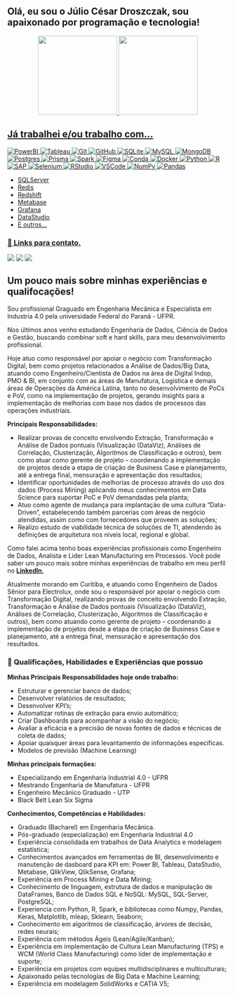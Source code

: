 ## Olá, eu sou o Júlio César Droszczak, sou apaixonado por programação e tecnologia!

<div align="center">
  <a href="https://github.com/Droszczak">
  <img height="180em" src="https://github-readme-stats.vercel.app/api?username=Droszczak&show_icons=true&title_color=fff&icon_color=79ff97&text_color=9f9f9f&bg_color=151515&count_private=true"/>
  <img height="180em" src="https://github-readme-stats.vercel.app/api/top-langs/?username=Droszczak&title_color=fff&icon_color=79ff97&text_color=9f9f9f&bg_color=151515&count_private=true)](https://github.com/evenogueira/github-readme-stats"/>
</div>

## Já trabalhei e/ou trabalho com...
![PowerBI](https://img.shields.io/badge/PowerBI-F2C811?style=for-the-badge&logo=Power%20BI&logoColor=white)
![Tableau](https://img.shields.io/badge/Tableau-E97627?style=for-the-badge&logo=Tableau&logoColor=white)
![Git](https://img.shields.io/badge/git-%23F05033.svg?style=for-the-badge&logo=git&logoColor=white)
![GitHub](https://img.shields.io/badge/github-%23121011.svg?style=for-the-badge&logo=github&logoColor=white)
![SQLite](https://img.shields.io/badge/SQLite-07405E?style=for-the-badge&logo=sqlite&logoColor=white)
![MySQL](https://img.shields.io/badge/MySQL-005C84?style=for-the-badge&logo=mysql&logoColor=white)
![MongoDB](https://img.shields.io/badge/MongoDB-%234ea94b.svg?style=for-the-badge&logo=mongodb&logoColor=white)
![Postgres](https://img.shields.io/badge/postgres-%23316192.svg?style=for-the-badge&logo=postgresql&logoColor=white)
![Prisma](https://img.shields.io/badge/Prisma-3982CE?style=for-the-badge&logo=Prisma&logoColor=white)
![Spark](https://img.shields.io/badge/Apache_Spark-FFFFFF?style=for-the-badge&logo=apachespark&logoColor=#E35A16)
![Figma](https://img.shields.io/badge/Figma-F24E1E?style=for-the-badge&logo=figma&logoColor=white)
![Conda](https://img.shields.io/badge/conda-342B029.svg?&style=for-the-badge&logo=anaconda&logoColor=white)
![Docker](https://img.shields.io/badge/Docker-2CA5E0?style=for-the-badge&logo=docker&logoColor=white)
![Python](https://img.shields.io/badge/Python-FFD43B?style=for-the-badge&logo=python&logoColor=blue)
![R](https://img.shields.io/badge/R-276DC3?style=for-the-badge&logo=r&logoColor=white)
![SAP](https://img.shields.io/badge/SAP-0FAAFF?style=for-the-badge&logo=sap&logoColor=white)
![Selenium](https://img.shields.io/badge/Selenium-43B02A?style=for-the-badge&logo=Selenium&logoColor=white)
![RStudio](https://img.shields.io/badge/RStudio-75AADB?style=for-the-badge&logo=RStudio&logoColor=white)
![VSCode](https://img.shields.io/badge/VSCode-0078D4?style=for-the-badge&logo=visual%20studio%20code&logoColor=white)
![NumPy](https://img.shields.io/badge/Numpy-777BB4?style=for-the-badge&logo=numpy&logoColor=white)
![Pandas](https://img.shields.io/badge/Pandas-2C2D72?style=for-the-badge&logo=pandas&logoColor=white)
- SQLServer
- Redis
- Redshift
- Metabase
- Grafana
- DataStudio
- E outros...

### 🔗 Links para contato.
 
<div>
  <a href="https://www.linkedin.com/in/julio-cesar-droszczak" target="_blank"><img src="https://img.shields.io/badge/-LinkedIn-%230077B5?style=for-the-badge&logo=linkedin&logoColor=white" target="_blank"></a>
  <a href="https://instagram.com/juliocesardroszczak" target="_blank"><img src="https://img.shields.io/badge/-Instagram-%23E4405F?style=for-the-badge&logo=instagram&logoColor=white" target="_blank"></a>
  <a href = "mailto:julio.droszczak@ufpr.br"><img src="https://img.shields.io/badge/Microsoft_Outlook-0078D4?style=for-the-badge&logo=microsoft-outlook&logoColor=white"></a>
</div>


## Um pouco mais sobre minhas experiências e qualifocações!

Sou profissional Graguado em Engenharia Mecânica e Especialista em Industria 4.0 pela universidade Federal do Paraná - UFPR.

Nos últimos anos venho estudando Engenharia de Dados, Ciência de Dados e Gestão, buscando combinar soft e hard skills, para meu desenvolvimento profissional.

Hoje atuo como responsável por apoiar o negócio com Transformação Digital, bem como projetos relacionados a Análise de Dados/Big Data, atuando como Engenheiro/Cientista de Dados na área de Digital Indop, PMO & BI, em conjunto com as áreas de Manufatura, Logística e demais áreas de Operações da América Latina, tanto no desenvolvimento de PoCs e PoV, como na implementação de projetos, gerando insights para a implementação de melhorias com base nos dados de processos das operações industriais.

**Principais Responsabilidades:**
- Realizar provas de conceito envolvendo Extração, Transformação e Análise de Dados pontuais (Visualização (DataViz), Análises de Correlação, Clusterização, Algoritmos de Classificação e outros), bem como atuar como gerente de projeto – coordenando a implementação de projetos desde a etapa de criação de Business Case e planejamento, até a entrega final, mensuração e apresentação dos resultados;
- Identificar oportunidades de melhorias de processo através do uso dos dados (Process Mining) aplicando meus conhecimentos em Data Science para suportar PoC e PoV demandadas pela planta;
- Atuo como agente de mudança para implantação de uma cultura “Data-Driven”, estabelecendo também parcerias com áreas de negócio atendidas, assim como com fornecedores que proveem as soluções;
- Realizo estudo de viabilidade técnica de soluções de TI, atendendo às definições de arquitetura nos níveis local, regional e global.

Como falei acima tenho boas experiências profissionais como Engenheiro de Dados, Analista e Lider Lean Manufacturing em Processos. Você pode saber um pouco mais sobre minhas experiências de trabalho em meu perfil no [**LinkedIn**.](https://www.linkedin.com/in/julio-cesar-droszczak/)

Atualmente morando em Curitiba, e atuando como Engenheiro de Dados Sênior para Electrolux, onde sou o responsável por apoiar o negócio com Transformação Digital, realizando provas de conceito envolvendo Extração, Transformação e Análise de Dados pontuais (Visualização (DataViz), Análises de Correlação, Clusterização, Algoritmos de Classificação e outros), bem como atuando como gerente de projeto – coordenando a implementação de projetos desde a etapa de criação de Business Case e planejamento, até a entrega final, mensuração e apresentação dos resultados.

### 🎯 **Qualificações, Habilidades e Experiências que possuo**

**Minhas Principais Responsabilidades hoje onde trabalho:**
- Estruturar e gerenciar banco de dados;
- Desenvolver relatórios de resultados;
- Desenvolver KPI’s;
- Automatizar rotinas de extração para envio automático;
- Criar Dashboards para acompanhar a visão do negócio;
- Avaliar a eficácia e a precisão de novas fontes de dados e técnicas de coleta de dados;
- Apoiar quaisquer áreas para levantamento de informações específicas.
- Modelos de previsão (Machine Learning)

**Minhas principais formações:**
- Especializando em Engenharia Industrial 4.0 - UFPR
- Mestrando Engenharia de Manufatura - UFPR
- Engenheiro Mecânico Graduado - UTP
- Black Belt Lean Six Sigma

**Conhecimentos, Competências e Habilidades:**
- Graduado (Bacharel) em Engenharia Mecânica.
- Pós-graduado (especialização) em Engenharia Industrial 4.0
- Experiência consolidada em trabalhos de Data Analytics e modelagem estatística;
- Conhecimentos avançados em ferramentas de BI, desenvolvimento e manutenção de dasboard para KPI em: Power BI, Tableau, DataStudio, Metabase, QlikView, QlikSense, Grafana;
- Experiência em Process Mining e Data Mining;
- Conhecimento de linguagem, estrutura de dados e manipulação de DataFrames, Banco de Dados SQL e NoSQL: MySQL, SQL-Server, PostgreSQL;
- Experiencia com Python, R, Spark, e bibliotecas como Numpy, Pandas, Keras, Matplotlib, mleap, Sklearn, Seaborn;
- Conhecimento em algoritmos de classificação, árvores de decisão, redes neurais;
- Experiência com métodos Ágeis (Lean/Agile/Kanban);
- Experiência em implementação de Cultura Lean Manufacturing (TPS) e WCM (World Class Manufacturing) como líder de implementação e suporte;
- Experiência em projetos com equipes multidisciplinares e multiculturais;
- Apaixonado pelas tecnologias de Big Data e Machine Learning;
- Experiência em modelagem SolidWorks e CATIA V5;
